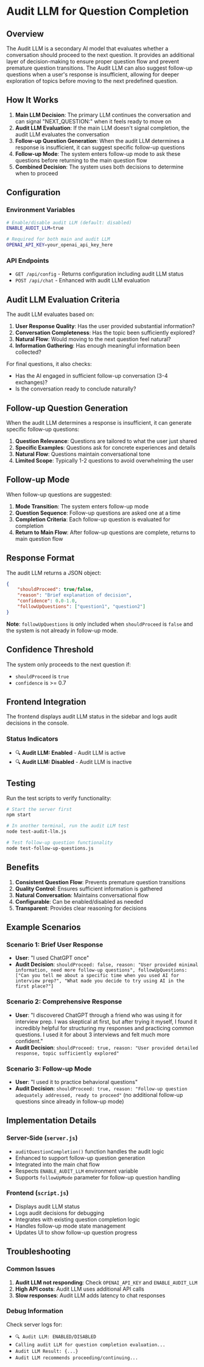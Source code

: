 # Audit LLM for Question Completion

## Overview

The Audit LLM is a secondary AI model that evaluates whether a conversation should proceed to the next question. It provides an additional layer of decision-making to ensure proper question flow and prevent premature question transitions. The Audit LLM can also suggest follow-up questions when a user's response is insufficient, allowing for deeper exploration of topics before moving to the next predefined question.

## How It Works

1. **Main LLM Decision**: The primary LLM continues the conversation and can signal "NEXT_QUESTION:" when it feels ready to move on
2. **Audit LLM Evaluation**: If the main LLM doesn't signal completion, the audit LLM evaluates the conversation
3. **Follow-up Question Generation**: When the audit LLM determines a response is insufficient, it can suggest specific follow-up questions
4. **Follow-up Mode**: The system enters follow-up mode to ask these questions before returning to the main question flow
5. **Combined Decision**: The system uses both decisions to determine when to proceed

## Configuration

### Environment Variables

```bash
# Enable/disable audit LLM (default: disabled)
ENABLE_AUDIT_LLM=true

# Required for both main and audit LLM
OPENAI_API_KEY=your_openai_api_key_here
```

### API Endpoints

- `GET /api/config` - Returns configuration including audit LLM status
- `POST /api/chat` - Enhanced with audit LLM evaluation

## Audit LLM Evaluation Criteria

The audit LLM evaluates based on:

1. **User Response Quality**: Has the user provided substantial information?
2. **Conversation Completeness**: Has the topic been sufficiently explored?
3. **Natural Flow**: Would moving to the next question feel natural?
4. **Information Gathering**: Has enough meaningful information been collected?

For final questions, it also checks:
- Has the AI engaged in sufficient follow-up conversation (3-4 exchanges)?
- Is the conversation ready to conclude naturally?

## Follow-up Question Generation

When the audit LLM determines a response is insufficient, it can generate specific follow-up questions:

1. **Question Relevance**: Questions are tailored to what the user just shared
2. **Specific Examples**: Questions ask for concrete experiences and details
3. **Natural Flow**: Questions maintain conversational tone
4. **Limited Scope**: Typically 1-2 questions to avoid overwhelming the user

## Follow-up Mode

When follow-up questions are suggested:
1. **Mode Transition**: The system enters follow-up mode
2. **Question Sequence**: Follow-up questions are asked one at a time
3. **Completion Criteria**: Each follow-up question is evaluated for completion
4. **Return to Main Flow**: After follow-up questions are complete, returns to main question flow

## Response Format

The audit LLM returns a JSON object:

```json
{
    "shouldProceed": true/false,
    "reason": "Brief explanation of decision",
    "confidence": 0.0-1.0,
    "followUpQuestions": ["question1", "question2"]
}
```

**Note**: `followUpQuestions` is only included when `shouldProceed` is `false` and the system is not already in follow-up mode.

## Confidence Threshold

The system only proceeds to the next question if:
- `shouldProceed` is `true`
- `confidence` is >= 0.7

## Frontend Integration

The frontend displays audit LLM status in the sidebar and logs audit decisions in the console.

### Status Indicators

- 🔍 **Audit LLM: Enabled** - Audit LLM is active
- 🔍 **Audit LLM: Disabled** - Audit LLM is inactive

## Testing

Run the test scripts to verify functionality:

```bash
# Start the server first
npm start

# In another terminal, run the audit LLM test
node test-audit-llm.js

# Test follow-up question functionality
node test-follow-up-questions.js
```

## Benefits

1. **Consistent Question Flow**: Prevents premature question transitions
2. **Quality Control**: Ensures sufficient information is gathered
3. **Natural Conversation**: Maintains conversational flow
4. **Configurable**: Can be enabled/disabled as needed
5. **Transparent**: Provides clear reasoning for decisions

## Example Scenarios

### Scenario 1: Brief User Response
- **User**: "I used ChatGPT once"
- **Audit Decision**: `shouldProceed: false, reason: "User provided minimal information, need more follow-up questions", followUpQuestions: ["Can you tell me about a specific time when you used AI for interview prep?", "What made you decide to try using AI in the first place?"]`

### Scenario 2: Comprehensive Response
- **User**: "I discovered ChatGPT through a friend who was using it for interview prep. I was skeptical at first, but after trying it myself, I found it incredibly helpful for structuring my responses and practicing common questions. I used it for about 3 interviews and felt much more confident."
- **Audit Decision**: `shouldProceed: true, reason: "User provided detailed response, topic sufficiently explored"`

### Scenario 3: Follow-up Mode
- **User**: "I used it to practice behavioral questions"
- **Audit Decision**: `shouldProceed: true, reason: "Follow-up question adequately addressed, ready to proceed"` (no additional follow-up questions since already in follow-up mode)

## Implementation Details

### Server-Side (`server.js`)

- `auditQuestionCompletion()` function handles the audit logic
- Enhanced to support follow-up question generation
- Integrated into the main chat flow
- Respects `ENABLE_AUDIT_LLM` environment variable
- Supports `followUpMode` parameter for follow-up question handling

### Frontend (`script.js`)

- Displays audit LLM status
- Logs audit decisions for debugging
- Integrates with existing question completion logic
- Handles follow-up mode state management
- Updates UI to show follow-up question progress

## Troubleshooting

### Common Issues

1. **Audit LLM not responding**: Check `OPENAI_API_KEY` and `ENABLE_AUDIT_LLM`
2. **High API costs**: Audit LLM uses additional API calls
3. **Slow responses**: Audit LLM adds latency to chat responses

### Debug Information

Check server logs for:
- `🔍 Audit LLM: ENABLED/DISABLED`
- `Calling audit LLM for question completion evaluation...`
- `Audit LLM Result: {...}`
- `Audit LLM recommends proceeding/continuing...` 
